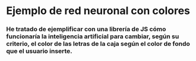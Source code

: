 # Ejemplo de red neuronal con colores

### He tratado de ejemplificar con una librería de JS cómo funcionaría la inteligencia artificial para cambiar, según su criterio, el color de las letras de la caja según el color de fondo que el usuario inserte.